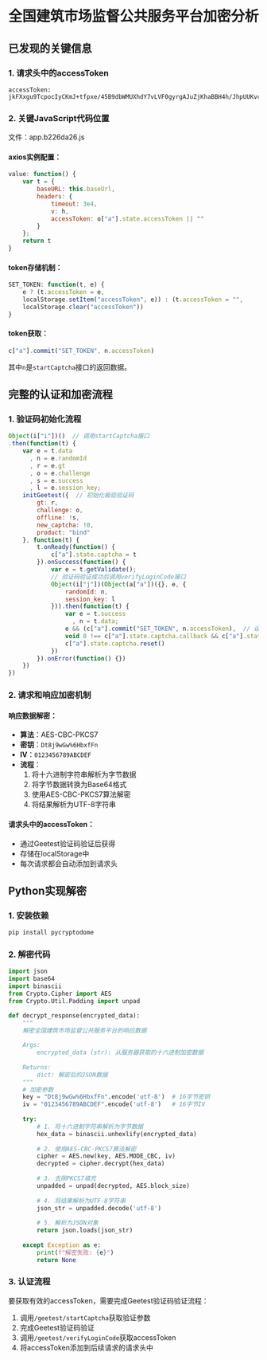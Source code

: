 # 全国建筑市场监督公共服务平台加密分析

## 已发现的关键信息

### 1. 请求头中的accessToken
```
accessToken: jkFXxgu9TcpocIyCKmJ+tfpxe/45B9dbWMUXhdY7vLVF0gyrgAJuZjKhaBBH4h/JhpUUKvcMtoMqfGfwdLCb8g==
```

### 2. 关键JavaScript代码位置
文件：app.b226da26.js

#### axios实例配置：
```javascript
value: function() {
    var t = {
        baseURL: this.baseUrl,
        headers: {
            timeout: 3e4,
            v: h,
            accessToken: o["a"].state.accessToken || ""
        }
    };
    return t
}
```

#### token存储机制：
```javascript
SET_TOKEN: function(t, e) {
    e ? (t.accessToken = e,
    localStorage.setItem("accessToken", e)) : (t.accessToken = "",
    localStorage.clear("accessToken"))
}
```

#### token获取：
```javascript
c["a"].commit("SET_TOKEN", n.accessToken)
```
其中`n`是`startCaptcha`接口的返回数据。

## 完整的认证和加密流程

### 1. 验证码初始化流程
```javascript
Object(i["i"])()  // 调用startCaptcha接口
.then(function(t) {
    var e = t.data
      , n = e.randomId
      , r = e.gt
      , o = e.challenge
      , s = e.success
      , l = e.session_key;
    initGeetest({  // 初始化极验验证码
        gt: r,
        challenge: o,
        offline: !s,
        new_captcha: !0,
        product: "bind"
    }, function(t) {
        t.onReady(function() {
            c["a"].state.captcha = t
        }).onSuccess(function() {
            var e = t.getValidate();
            // 验证码验证成功后调用verifyLoginCode接口
            Object(i["j"])(Object(a["a"])({}, e, {
                randomId: n,
                session_key: l
            })).then(function(t) {
                var e = t.success
                  , n = t.data;
                e && (c["a"].commit("SET_TOKEN", n.accessToken),  // 设置accessToken
                void 0 !== c["a"].state.captcha.callback && c["a"].state.captcha.callback()),
                c["a"].state.captcha.reset()
            })
        }).onError(function() {})
    })
})
```

### 2. 请求和响应加密机制

#### 响应数据解密：
- **算法**：AES-CBC-PKCS7
- **密钥**：`Dt8j9wGw%6HbxfFn`
- **IV**：`0123456789ABCDEF`
- **流程**：
  1. 将十六进制字符串解析为字节数据
  2. 将字节数据转换为Base64格式
  3. 使用AES-CBC-PKCS7算法解密
  4. 将结果解析为UTF-8字符串

#### 请求头中的accessToken：
- 通过Geetest验证码验证后获得
- 存储在localStorage中
- 每次请求都会自动添加到请求头

## Python实现解密

### 1. 安装依赖
```bash
pip install pycryptodome
```

### 2. 解密代码
```python
import json
import base64
import binascii
from Crypto.Cipher import AES
from Crypto.Util.Padding import unpad

def decrypt_response(encrypted_data):
    """
    解密全国建筑市场监督公共服务平台的响应数据
    
    Args:
        encrypted_data (str): 从服务器获取的十六进制加密数据
        
    Returns:
        dict: 解密后的JSON数据
    """
    # 加密参数
    key = "Dt8j9wGw%6HbxfFn".encode('utf-8')  # 16字节密钥
    iv = "0123456789ABCDEF".encode('utf-8')   # 16字节IV
    
    try:
        # 1. 将十六进制字符串解析为字节数据
        hex_data = binascii.unhexlify(encrypted_data)
        
        # 2. 使用AES-CBC-PKCS7算法解密
        cipher = AES.new(key, AES.MODE_CBC, iv)
        decrypted = cipher.decrypt(hex_data)
        
        # 3. 去除PKCS7填充
        unpadded = unpad(decrypted, AES.block_size)
        
        # 4. 将结果解析为UTF-8字符串
        json_str = unpadded.decode('utf-8')
        
        # 5. 解析为JSON对象
        return json.loads(json_str)
        
    except Exception as e:
        print(f"解密失败: {e}")
        return None
```

### 3. 认证流程
要获取有效的accessToken，需要完成Geetest验证码验证流程：
1. 调用`/geetest/startCaptcha`获取验证参数
2. 完成Geetest验证码验证
3. 调用`/geetest/verifyLoginCode`获取accessToken
4. 将accessToken添加到后续请求的请求头中
